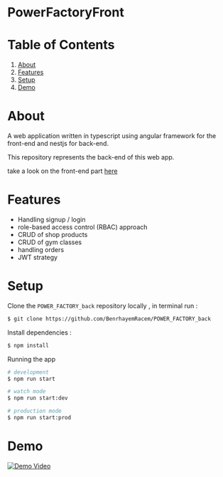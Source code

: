 # PowerFactoryFront

# Table of Contents
 <ol>
    <li><a href="#">About</a></li>
    <li> <a href="#">Features</a></li>
    <li><a href="#">Setup</a></li>
    <li><a href="#">Demo</a></li>
  </ol>

# About

A web application written in typescript using angular framework for the front-end and nestjs for back-end.

This repository represents the back-end of this web app.

take a look on the front-end part [here](https://github.com/BenrhayemRacem/Power_Factory_Front)

# Features

- Handling signup / login 
- role-based access control (RBAC) approach
- CRUD of shop products
- CRUD of gym classes
- handling orders
- JWT strategy

# Setup

Clone the `POWER_FACTORY_back` repository locally , in terminal run :

```bash
$ git clone https://github.com/BenrhayemRacem/POWER_FACTORY_back
```

Install dependencies :

```bash
$ npm install
```


Running the app

```bash
# development
$ npm run start

# watch mode
$ npm run start:dev

# production mode
$ npm run start:prod
```

# Demo
[![Demo Video]()](https://www.youtube.com/watch?v=-TfdNBJkaoI)


